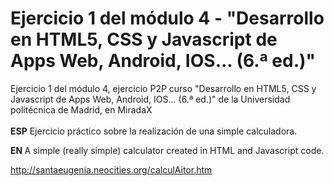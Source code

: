# Ejercicio 1 del módulo 4 - "Desarrollo en HTML5, CSS y Javascript de Apps Web, Android, IOS... (6.ª ed.)"
Ejercicio 1 del módulo 4, ejercicio P2P curso "Desarrollo en HTML5, CSS y Javascript de Apps Web, Android, IOS... (6.ª ed.)" de la Universidad politécnica de Madrid, en MiradaX
<br><br>
<strong>ESP</strong>
Ejercicio práctico sobre la realización de una simple calculadora.

<strong> EN </strong>
A simple (really simple) calculator created in HTML and Javascript code.

http://santaeugenia.neocities.org/calculAitor.htm
